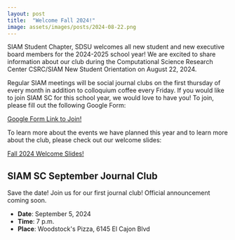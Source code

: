 ```yaml
---
layout: post
title:  "Welcome Fall 2024!"
image: assets/images/posts/2024-08-22.png
---
```


SIAM Student Chapter, SDSU welcomes all new student and new executive board members for the 2024-2025 school year! We are excited to share information about our club during the Computational Science Research Center CSRC/SIAM New Student Orientation on August 22, 2024. 

Regular SIAM meetings will be social journal clubs on the first thursday of every month in addition to colloquium coffee every Friday. If you would like to join SIAM SC for this school year, we would love to have you! To join, please fill out the following Google Form:

[Google Form Link to Join!](https://forms.gle/2TZdXWdKs8ef8Xnv7)

To learn more about the events we have planned this year and to learn more about the club, please check out our welcome slides:

[Fall 2024 Welcome Slides!](https://docs.google.com/presentation/d/1xStXDf6UFOuoHD3huEgxPyHo7AdDNz_JR8TFywN-5sM/edit?usp=sharing)

## SIAM SC September Journal Club

Save the date! Join us for our first journal club! Official announcement coming soon. 

- __Date__:   September 5, 2024
- __Time__:   7 p.m.
- __Place__:  Woodstock's Pizza, 6145 El Cajon Blvd
